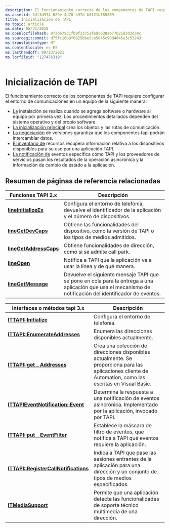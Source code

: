 ```yaml
---
description: El funcionamiento correcto de los componentes de TAPI requiere configurar el entorno de comunicaciones en un equipo.
ms.assetid: 3df3d974-629e-4d78-b97d-b8121b185309
title: Inicialización de TAPI
ms.topic: article
ms.date: 05/31/2018
ms.openlocfilehash: 973d67931fb9f33751fedc638ab77021d3d3d34c
ms.sourcegitcommit: d75fc10b9f0825bbe5ce5045c90d4045e3c53243
ms.translationtype: MT
ms.contentlocale: es-ES
ms.lasthandoff: 09/13/2021
ms.locfileid: "127476319"
---
```

# <a name="tapi-initialization"></a>Inicialización de TAPI

El funcionamiento correcto de los componentes de TAPI requiere configurar el entorno de comunicaciones en un equipo de la siguiente manera:

-   [La](installation.md) instalación se realiza cuando se agrega software o hardware al equipo por primera vez. Los procedimientos detallados dependen del sistema operativo y del propio software.
-   [La inicialización principal](primary-initialization.md) crea los objetos y las rutas de comunicación.
-   [La negociación](version-negotiation.md) de versiones garantiza que los componentes tapi podrán intercambiar datos.
-   [El inventario de](resource-inventory.md) recursos recupera información relativa a los dispositivos disponibles para su uso por una aplicación TAPI.
-   [La notificación de](event-notification.md) eventos especifica cómo TAPI y los proveedores de servicios pasan los resultados de la operación asincrónica y la información de cambio de estado a la aplicación.

## <a name="summary-of-related-reference-pages"></a>Resumen de páginas de referencia relacionadas



| Funciones TAPI 2.x                                        | Descripción                                                                                                                       |
|-----------------------------------------------------------|-----------------------------------------------------------------------------------------------------------------------------------|
| [**lineInitializeEx**](/windows/win32/api/tapi/nf-tapi-lineinitializeexa)     | Configura el entorno de telefonía, devuelve el identificador de la aplicación y el número de dispositivos.                                                   |
| [**lineGetDevCaps**](/windows/win32/api/tapi/nf-tapi-linegetdevcaps)         | Obtiene las funcionalidades del dispositivo, como la versión de TAPI o los tipos de medios admitidos.                                                          |
| [**lineGetAddressCaps**](/windows/win32/api/tapi/nf-tapi-linegetaddresscaps) | Obtiene funcionalidades de dirección, como si se admite call park.                                                                |
| [**lineOpen**](/windows/win32/api/tapi/nf-tapi-lineopen)                     | Notifica a TAPI que la aplicación va a usar la línea y de qué manera.                                                       |
| [**lineGetMessage**](/windows/win32/api/tapi/nf-tapi-linegetmessage)         | Devuelve el siguiente mensaje TAPI que se pone en cola para la entrega a una aplicación que usa el mecanismo de notificación del identificador de eventos. |



 



| Interfaces o métodos tapi 3.x                                                | Descripción                                                                                                                                |
|-------------------------------------------------------------------------------|--------------------------------------------------------------------------------------------------------------------------------------------|
| [**ITTAPI::Initialize**](/windows/desktop/api/tapi3if/nf-tapi3if-ittapi-initialize)                               | Configura el entorno de telefonía.                                                                                                             |
| [**ITTAPI::EnumerateAddresses**](/windows/desktop/api/tapi3if/nf-tapi3if-ittapi-enumerateaddresses)               | Enumera las direcciones disponibles actualmente.                                                                                                  |
| [**ITTAPI::get \_ Addresses**](/windows/desktop/api/tapi3if/nf-tapi3if-ittapi-get_addresses)                        | Crea una colección de direcciones disponibles actualmente. Se proporciona para las aplicaciones cliente de Automation, como las escritas en Visual Basic. |
| [**ITTAPIEventNotification::Event**](/windows/desktop/api/Tapi3if/nf-tapi3if-ittapieventnotification-event)       | Determina la respuesta a una notificación de eventos asincrónica. Implementado por la aplicación, invocado por TAPI.                                |
| [**ITTAPI::put \_ EventFilter**](/windows/desktop/api/tapi3if/nf-tapi3if-ittapi-put_eventfilter)                    | Establece la máscara de filtro de eventos, que notifica a TAPI qué eventos requiere la aplicación.                                                     |
| [**ITTAPI::RegisterCallNotifications**](/windows/desktop/api/tapi3if/nf-tapi3if-ittapi-registercallnotifications) | Indica a TAPI que pase las sesiones entrantes de la aplicación para una dirección y un conjunto de tipos de medios especificados.                                   |
| [**ITMediaSupport**](/windows/desktop/api/tapi3if/nn-tapi3if-itmediasupport)                                      | Permite que una aplicación detecte las funcionalidades de soporte técnico multimedia de una dirección.                                                           |



 

 

 

